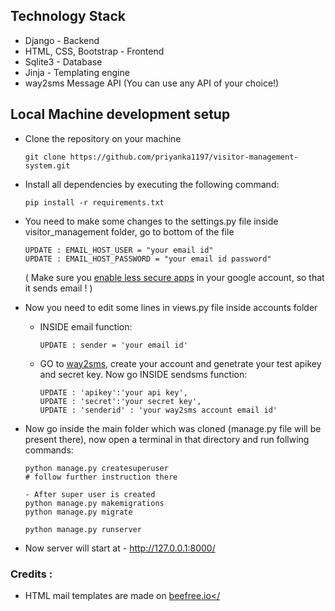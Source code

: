 

## Technology Stack
- Django - Backend
- HTML, CSS, Bootstrap - Frontend
- Sqlite3 - Database
- Jinja - Templating engine
- way2sms Message API (You can use any API of your choice!)


## Local Machine development setup
- Clone the repository on your machine 
    ```
    git clone https://github.com/priyanka1197/visitor-management-system.git
    ```
    
- Install all dependencies by executing the following command:
    ```
    pip install -r requirements.txt
    ```
    
- You need to make some changes to the settings.py file inside visitor_management folder, go to bottom of the file
    ```
    UPDATE : EMAIL_HOST_USER = "your email id" 
    UPDATE : EMAIL_HOST_PASSWORD = "your email id password"
    ```
    ( Make sure you <a href='https://myaccount.google.com/lesssecureapps'>enable less secure apps</a> in your google account, so that it sends email ! )
   
- Now you need to edit some lines in views.py file inside accounts folder
  - INSIDE email function:
    ```
    UPDATE : sender = 'your email id'
    ```
  - GO to <a href='https://www.way2sms.com/'>way2sms</a>, create your account and genetrate your test apikey and secret key. Now go INSIDE sendsms function:
    ```
    UPDATE : 'apikey':'your api key',
    UPDATE : 'secret':'your secret key',
    UPDATE : 'senderid' : 'your way2sms account email id'
    ```
    
- Now go inside the main folder which was cloned (manage.py file will be present there), now open a terminal in that directory and run follwing commands:
    ```
    python manage.py createsuperuser
    # follow further instruction there
    
    - After super user is created 
    python manage.py makemigrations
    python manage.py migrate
    
    python manage.py runserver
    ```
- Now server will start at - http://127.0.0.1:8000/

### Credits :
- HTML mail templates are made on <a href="https://beefree.io/">beefree.io</
